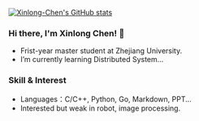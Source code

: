 <!--
**Xinlong-Chen/Xinlong-Chen** is a ✨ _special_ ✨ repository because its `README.md` (this file) appears on your GitHub profile.

Here are some ideas to get you started:

- 🔭 I’m currently working on ...
- 🌱 I’m currently learning ...
- 👯 I’m looking to collaborate on ...
- 🤔 I’m looking for help with ...
- 💬 Ask me about ...
- 📫 How to reach me: ...
- 😄 Pronouns: ...
- ⚡ Fun fact: ...
-->

[![Xinlong-Chen's GitHub stats](https://github-readme-stats-eta-sable.vercel.app/api?username=Xinlong-Chen&count_private=true&show_icons=true)](https://github.com/anuraghazra/github-readme-stats)
<!-- [![Top Langs](https://github-readme-stats-eta-sable.vercel.app/api/top-langs/?username=Xinlong-Chen&layout=compact&hide=Jupyter%20Notebook)](https://github.com/anuraghazra/github-readme-stats) -->


### Hi there, I'm Xinlong Chen! 👋 

- Frist-year master student at Zhejiang University.
- I’m currently learning Distributed System...


### Skill & Interest

- Languages：C/C++, Python, Go, Markdown, PPT...
- Interested but weak in robot, image processing.

